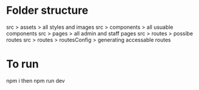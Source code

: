 # Folder structure
src > assets > all styles and images
src > components > all usuable components
src > pages > all admin and staff pages
src > routes > possibe routes
src > routes > routesConfig > generating accessable routes
# To run
npm i then
npm run dev
